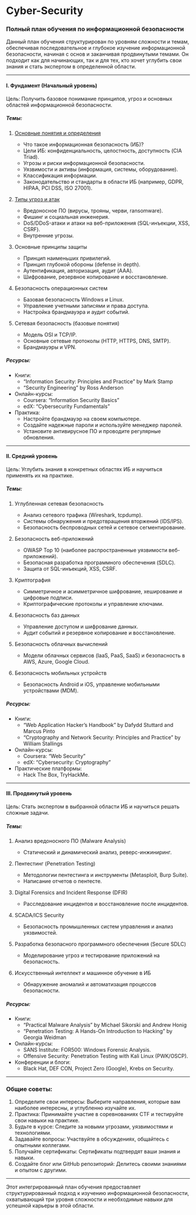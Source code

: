 # Cyber-Security

### Полный план обучения по информационной безопасности

Данный план обучения структурирован по уровням сложности и темам, обеспечивая последовательное и глубокое изучение информационной безопасности, начиная с основ и заканчивая продвинутыми темами. Он подходит как для начинающих, так и для тех, кто хочет углубить свои знания и стать экспертом в определенной области.

---

#### I. Фундамент (Начальный уровень)

Цель: Получить базовое понимание принципов, угроз и основных областей информационной безопасности.

##### Темы:
1. [Основные понятия и определения](I._Основные_понятия_и_определения_1.md)
   - Что такое информационная безопасность (ИБ)?
   - Цели ИБ: конфиденциальность, целостность, доступность (CIA Triad).
   - Угрозы и риски информационной безопасности.
   - Уязвимости и активы (информация, системы, оборудование).
   - Классификация информации.
   - Законодательство и стандарты в области ИБ (например, GDPR, HIPAA, PCI DSS, ISO 27001).

2. [Типы угроз и атак](II._Типы_угроз_и_атак_2.md)
   - Вредоносное ПО (вирусы, трояны, черви, ransomware).
   - Фишинг и социальная инженерия.
   - DoS/DDoS-атаки и атаки на веб-приложения (SQL-инъекции, XSS, CSRF).
   - Внутренние угрозы.

3. Основные принципы защиты
   - Принцип наименьших привилегий.
   - Принцип глубокой обороны (defense in depth).
   - Аутентификация, авторизация, аудит (AAA).
   - Шифрование, резервное копирование и восстановление.

4. Безопасность операционных систем
   - Базовая безопасность Windows и Linux.
   - Управление учетными записями и права доступа.
   - Настройка брандмауэра и аудит событий.

5. Сетевая безопасность (базовые понятия)
   - Модель OSI и TCP/IP.
   - Основные сетевые протоколы (HTTP, HTTPS, DNS, SMTP).
   - Брандмауэры и VPN.

##### Ресурсы:
- Книги:
  - “Information Security: Principles and Practice” by Mark Stamp
  - “Security Engineering” by Ross Anderson
- Онлайн-курсы:
  - Coursera: “Information Security Basics”
  - edX: “Cybersecurity Fundamentals”
- Практика:
  - Настройте брандмауэр на своем компьютере.
  - Создайте надежные пароли и используйте менеджер паролей.
  - Установите антивирусное ПО и проводите регулярные обновления.

---

#### II. Средний уровень

Цель: Углубить знания в конкретных областях ИБ и научиться применять их на практике.

##### Темы:
1. Углубленная сетевая безопасность
   - Анализ сетевого трафика (Wireshark, tcpdump).
   - Системы обнаружения и предотвращения вторжений (IDS/IPS).
   - Безопасность беспроводных сетей и сетевое сегментирование.

2. Безопасность веб-приложений
   - OWASP Top 10 (наиболее распространенные уязвимости веб-приложений).
   - Безопасная разработка программного обеспечения (SDLC).
   - Защита от SQL-инъекций, XSS, CSRF.

3. Криптография
   - Симметричное и асимметричное шифрование, хеширование и цифровые подписи.
   - Криптографические протоколы и управление ключами.

4. Безопасность баз данных
   - Управление доступом и шифрование данных.
   - Аудит событий и резервное копирование и восстановление.

5. Безопасность облачных вычислений
   - Модели облачных сервисов (IaaS, PaaS, SaaS) и безопасность в AWS, Azure, Google Cloud.

6. Безопасность мобильных устройств
   - Безопасность Android и iOS, управление мобильными устройствами (MDM).

##### Ресурсы:
- Книги:
  - “Web Application Hacker’s Handbook” by Dafydd Stuttard and Marcus Pinto
  - “Cryptography and Network Security: Principles and Practice” by William Stallings
- Онлайн-курсы:
  - Coursera: “Web Security”
  - edX: “Cybersecurity: Cryptography”
- Практические платформы:
  - Hack The Box, TryHackMe.

---

#### III. Продвинутый уровень

Цель: Стать экспертом в выбранной области ИБ и научиться решать сложные задачи.

##### Темы:
1. Анализ вредоносного ПО (Malware Analysis)
   - Статический и динамический анализ, реверс-инжиниринг.

2. Пентестинг (Penetration Testing)
   - Методологии пентестинга и инструменты (Metasploit, Burp Suite).
   - Написание отчетов о пентесте.

3. Digital Forensics and Incident Response (DFIR)
   - Расследование инцидентов и восстановление после инцидентов.

4. SCADA/ICS Security
   - Безопасность промышленных систем управления и анализ уязвимостей.

5. Разработка безопасного программного обеспечения (Secure SDLC)
   - Моделирование угроз и тестирование приложений на безопасность.

6. Искусственный интеллект и машинное обучение в ИБ
   - Обнаружение аномалий и автоматизация процессов безопасности.

##### Ресурсы:
- Книги:
  - “Practical Malware Analysis” by Michael Sikorski and Andrew Honig
  - “Penetration Testing: A Hands-On Introduction to Hacking” by Georgia Weidman
- Онлайн-курсы:
  - SANS Institute: FOR500: Windows Forensic Analysis.
  - Offensive Security: Penetration Testing with Kali Linux (PWK/OSCP).
- Конференции и блоги:
  - Black Hat, DEF CON, Project Zero (Google), Krebs on Security.

---

### Общие советы:
1. Определите свои интересы: Выберите направления, которые вам наиболее интересны, и углубленно изучайте их.
2. Практика: Принимайте участие в соревнованиях CTF и тестируйте свои навыки на практике.
3. Будьте в курсе: Следите за новыми угрозами, уязвимостями и технологиями.
4. Задавайте вопросы: Участвуйте в обсуждениях, общайтесь с опытными коллегами.
5. Получайте сертификаты: Сертификаты подтвердят ваши знания и навыки.
6. Создайте блог или GitHub репозиторий: Делитесь своими знаниями и опытом с другими.

---

Этот интегрированный план обучения предоставляет структурированный подход к изучению информационной безопасности, охватывающий три уровня сложности и необходимые навыки для успешной карьеры в этой области.
